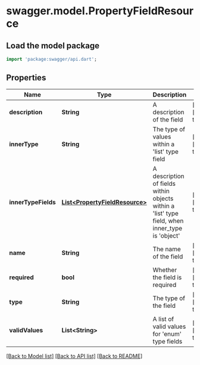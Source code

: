# swagger.model.PropertyFieldResource

## Load the model package
```dart
import 'package:swagger/api.dart';
```

## Properties
Name | Type | Description | Notes
------------ | ------------- | ------------- | -------------
**description** | **String** | A description of the field | [optional] [default to null]
**innerType** | **String** | The type of values within a &#39;list&#39; type field | [optional] [default to null]
**innerTypeFields** | [**List&lt;PropertyFieldResource&gt;**](PropertyFieldResource.md) | A description of fields within objects within a &#39;list&#39; type field, when inner_type is &#39;object&#39; | [optional] [default to []]
**name** | **String** | The name of the field | [optional] [default to null]
**required** | **bool** | Whether the field is required | [optional] [default to null]
**type** | **String** | The type of the field | [optional] [default to null]
**validValues** | **List&lt;String&gt;** | A list of valid values for &#39;enum&#39; type fields | [optional] [default to []]

[[Back to Model list]](../README.md#documentation-for-models) [[Back to API list]](../README.md#documentation-for-api-endpoints) [[Back to README]](../README.md)


